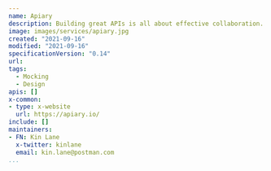 ```yaml
---
name: Apiary
description: Building great APIs is all about effective collaboration. App developers, testers, architects, product managers, clients, and partners all bring unique perspectives to the design of your APIs. 
image: images/services/apiary.jpg
created: "2021-09-16"
modified: "2021-09-16"
specificationVersion: "0.14"
url: 
tags:
  - Mocking
  - Design
apis: []
x-common:
- type: x-website
  url: https://apiary.io/ 
include: []
maintainers:
- FN: Kin Lane
  x-twitter: kinlane
  email: kin.lane@postman.com
...
```

